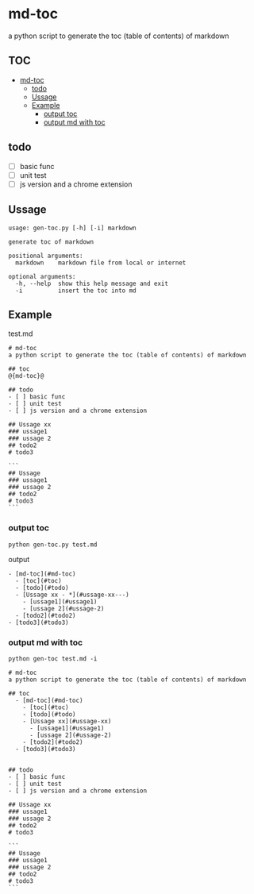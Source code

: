 # md-toc
a python script to generate the toc (table of contents) of markdown

## TOC
- [md-toc](#md-toc)
  - [todo](#todo)
  - [Ussage](#ussage)
  - [Example](#example)
    - [output toc](#output-toc)
    - [output md with toc](#output-md-with-toc)

## todo
- [ ] basic func
- [ ] unit test
- [ ] js version and a chrome extension

## Ussage

```
usage: gen-toc.py [-h] [-i] markdown

generate toc of markdown

positional arguments:
  markdown    markdown file from local or internet

optional arguments:
  -h, --help  show this help message and exit
  -i          insert the toc into md
```

## Example
test.md
````
# md-toc
a python script to generate the toc (table of contents) of markdown

## toc
@{md-toc}@

## todo
- [ ] basic func
- [ ] unit test
- [ ] js version and a chrome extension

## Ussage xx
### ussage1
### ussage 2
## todo2
# todo3

```
## Ussage
### ussage1
### ussage 2
## todo2
# todo3
```
````
### output toc
```
python gen-toc.py test.md
```
output
```
- [md-toc](#md-toc)
  - [toc](#toc)
  - [todo](#todo)
  - [Ussage xx - *](#ussage-xx---)
    - [ussage1](#ussage1)
    - [ussage 2](#ussage-2)
  - [todo2](#todo2)
- [todo3](#todo3)
```
### output md with toc
```
python gen-toc test.md -i
```
````
# md-toc
a python script to generate the toc (table of contents) of markdown

## toc
  - [md-toc](#md-toc)
    - [toc](#toc)
    - [todo](#todo)
    - [Ussage xx](#ussage-xx)
      - [ussage1](#ussage1)
      - [ussage 2](#ussage-2)
    - [todo2](#todo2)
  - [todo3](#todo3)


## todo
- [ ] basic func
- [ ] unit test
- [ ] js version and a chrome extension

## Ussage xx
### ussage1
### ussage 2
## todo2
# todo3

```
## Ussage
### ussage1
### ussage 2
## todo2
# todo3
```
````